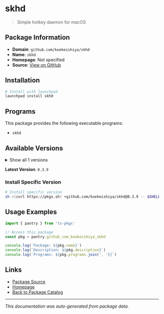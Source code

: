 # skhd

> Simple hotkey daemon for macOS

## Package Information

- **Domain**: `github.com/koekeishiya/skhd`
- **Name**: `skhd`
- **Homepage**: Not specified
- **Source**: [View on GitHub](https://github.com/pkgxdev/pantry/tree/main/projects/github.com/koekeishiya/skhd/package.yml)

## Installation

```bash
# Install with launchpad
launchpad install skhd
```

## Programs

This package provides the following executable programs:

- `skhd`

## Available Versions

<details>
<summary>Show all 1 versions</summary>

- `0.3.9`

</details>

**Latest Version**: `0.3.9`

### Install Specific Version

```bash
# Install specific version
sh <(curl https://pkgx.sh) +github.com/koekeishiya/skhd@0.3.9 -- $SHELL -i
```

## Usage Examples

```typescript
import { pantry } from 'ts-pkgx'

// Access this package
const pkg = pantry.github_com_koekeishiya_skhd

console.log(`Package: ${pkg.name}`)
console.log(`Description: ${pkg.description}`)
console.log(`Programs: ${pkg.programs.join(', ')}`)
```

## Links

- [Package Source](https://github.com/pkgxdev/pantry/tree/main/projects/github.com/koekeishiya/skhd/package.yml)
- [Homepage](#)
- [Back to Package Catalog](../package-catalog.md)

---

*This documentation was auto-generated from package data.*
